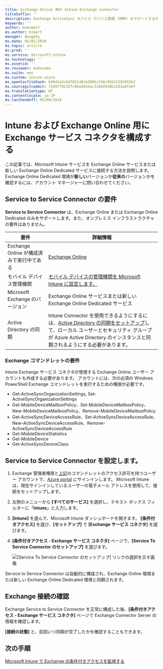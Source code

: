 ```yaml
---
title: Exchange Online 用の Intune Exchange Connector
titleSuffix: ''
description: Exchange ActiveSync モバイル デバイス管理 (MDM) をサポートするために、Intune を Office 365 Exchange サービスに接続する。
keywords: ''
author: msmimart
ms.author: mimart
manager: dougeby
ms.date: 05/01/2018
ms.topic: article
ms.prod: ''
ms.service: microsoft-intune
ms.technology: ''
ms.assetid: ''
ms.reviewer: muhosabe
ms.suite: ems
ms.custom: intune-azure
ms.openlocfilehash: 640d1a5cbd785248cb309bc250c95631295955b3
ms.sourcegitcommit: 71497f0215fc8bed454ac318b0548b1281a8fe0f
ms.translationtype: HT
ms.contentlocale: ja-JP
ms.lasthandoff: 05/08/2018
---
```

# <a name="configure-the-exchange-service-connector-for-intune-and-exchange-online"></a>Intune および Exchange Online 用に Exchange サービス コネクタを構成する

この記事では、Microsoft Intune サービスを Exchange Online サービスまたは新しい Exchange Online Dedicated サービスに接続する方法を説明します。 Exchange Online Dedicated 環境が**新しい**バージョンか**従来の**バージョンかを確認するには、アカウント マネージャーに問い合わせてください。

## <a name="service-to-service-connector-requirements"></a>Service to Service Connector の要件
**Service to Service Connector** は、Exchange Online または Exchange Online Dedicated のみをサポートします。また、オンプレミス インフラストラクチャの要件はありません。


|              要件               |                                                                                                            詳細情報                                                                                                            |
|----------------------------------------|----------------------------------------------------------------------------------------------------------------------------------------------------------------------------------------------------------------------------------------|
| Exchange Online が構成済みで実行中である |                                                                                 [Exchange Online](https://technet.microsoft.com/library/jj200580.aspx)                                                                                 |
|   モバイル デバイス管理機関   |                                                       [モバイル デバイスの管理機関を Microsoft Intune に設定します。](mdm-authority-set.md)                                                       |
|       Microsoft Exchange のバージョン       |                                                                                      Exchange Online サービスまたは新しい Exchange Online Dedicated サービス                                                                                      |
|    Active Directory の同期    | Intune Connector を使用できるようにするには、[Active Directory の同期をセットアップ](/intune/users-add)して、ローカル ユーザーとセキュリティ グループが Azure Active Directory のインスタンスと同期されるようにする必要があります。 |

### <a name="exchange-cmdlet-requirements"></a>Exchange コマンドレットの要件

Intune Exchange サービス コネクタが使用する Exchange Online ユーザー アカウントも作成する必要があります。 アカウントには、次の必須の Windows PowerShell Exchange コマンドレットを実行するための権限が必要です。

 - Get-ActiveSyncOrganizationSettings, Set-ActiveSyncOrganizationSettings
 - Get-MobileDeviceMailboxPolicy、Set-MobileDeviceMailboxPolicy、New-MobileDeviceMailboxPolicy、Remove-MobileDeviceMailboxPolicy
 - Get-ActiveSyncDeviceAccessRule、Set-ActiveSyncDeviceAccessRule、New-ActiveSyncDeviceAccessRule、Remove-ActiveSyncDeviceAccessRule
 - Get-MobileDeviceStatistics
 - Get-MobileDevice
 - Get-ActiveSyncDeviceClass

## <a name="set-up-the-service-to-service-connector"></a>Service to Service Connector を設定します。

1. Exchange 管理者権限と[上記](#exchange-cmdlet-requirements)のコマンドレットのアクセス許可を持つユーザー アカウントで、[Azure portal](http://portal.azure.com) にサインインします。 Microsoft Intune は、現在サインインしているユーザーの電子メール アドレスを使用して、接続をセットアップします。

2. 左側のメニューから **[すべてのサービス]** を選択し、テキスト ボックス フィルターに「**Intune**」と入力します。

3. **[Intune]** を選んで、Microsoft Intune ダッシュボードを開きます。 **[条件付きアクセス]** を選び、**[セットアップ]** で **[Exchange サービス コネクタ]** を選びます。

4.  **[条件付きアクセス - Exchange サービス コネクタ]** ページで、**[Service To Service Connector のセットアップ]** を選びます。 
   
     ![[Service To Service Connector のセットアップ] リンクの選択を示す画像](media/exchange_service_connector.png)

Service to Service Connector は自動的に構成され、Exchange Online 環境または新しい Exchange Online Dedicated 環境と同期されます。

## <a name="validate-your-exchange-connection"></a>Exchange 接続の確認

Exchange Service to Service Connector を正常に構成した後、**[条件付きアクセス - Exchange サービス コネクタ]** ページで Exchange Connector Server の情報を確認します。

**[接続の状態]** と、前回いつ同期が完了したかを確認することもできます。

## <a name="next-steps"></a>次の手順
[Microsoft Intune で Exchange の条件付きアクセスを監視する](conditional-access-exchange-monitor.md)
